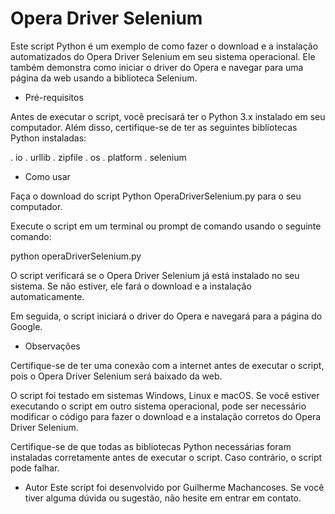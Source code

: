 # Opera Driver Selenium

Este script Python é um exemplo de como fazer o download e a instalação automatizados do Opera Driver Selenium em seu sistema operacional. Ele também demonstra como iniciar o driver do Opera e navegar para uma página da web usando a biblioteca Selenium.

* Pré-requisitos

Antes de executar o script, você precisará ter o Python 3.x instalado em seu computador. Além disso, certifique-se de ter as seguintes bibliotecas Python instaladas:

. io
. urllib
. zipfile
. os
. platform
. selenium

* Como usar

Faça o download do script Python OperaDriverSelenium.py para o seu computador.

Execute o script em um terminal ou prompt de comando usando o seguinte comando:

python operaDriverSelenium.py

O script verificará se o Opera Driver Selenium já está instalado no seu sistema. Se não estiver, ele fará o download e a instalação automaticamente.

Em seguida, o script iniciará o driver do Opera e navegará para a página do Google.

* Observações

Certifique-se de ter uma conexão com a internet antes de executar o script, pois o Opera Driver Selenium será baixado da web.

O script foi testado em sistemas Windows, Linux e macOS. Se você estiver executando o script em outro sistema operacional, pode ser necessário modificar o código para fazer o download e a instalação corretos do Opera Driver Selenium.

Certifique-se de que todas as bibliotecas Python necessárias foram instaladas corretamente antes de executar o script. Caso contrário, o script pode falhar.

* Autor
Este script foi desenvolvido por Guilherme Machancoses. Se você tiver alguma dúvida ou sugestão, não hesite em entrar em contato.
